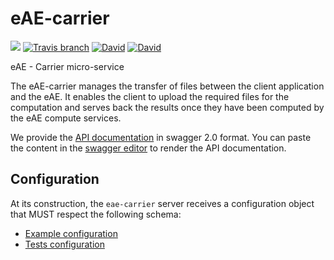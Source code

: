 # eAE-carrier
[![](https://img.shields.io/badge/made-with_Kobolds-5e4ac2.svg?style=flat-square)](https://eae.doc.ic.ac.uk)
[![Travis branch](https://img.shields.io/travis/dsi-icl/eae-carrier/master.svg?style=flat-square)](https://travis-ci.org/dsi-icl/eae-carrier) 
[![David](https://img.shields.io/david/dsi-icl/eae-carrier.svg?style=flat-square)](https://david-dm.org/dsi-icl/eae-carrier) 
[![David](https://img.shields.io/david/dev/dsi-icl/eae-carrier.svg?style=flat-square)](https://david-dm.org/dsi-icl/eae-carrier?type=dev) 


eAE - Carrier micro-service 

The eAE-carrier manages the transfer of files between the client application and the eAE. 
It enables the client to upload the required files for the computation and serves back the results once they have been computed
by the eAE compute services.

We provide the [API documentation](doc-api-swagger.yml) in swagger 2.0 format. You can paste the content in the 
[swagger editor](http://editor.swagger.io/) to render the API documentation. 

## Configuration
At its construction, the `eae-carrier` server receives a configuration object that MUST respect the following schema:
 * [Example configuration](config/eae.carrier.sample.config.js)
 * [Tests configuration](config/eae.carrier.test.config.js)
